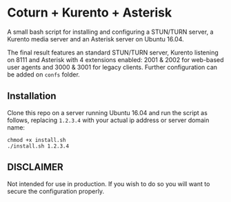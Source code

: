 # Coturn + Kurento + Asterisk

A small bash script for installing and configuring a STUN/TURN server, a Kurento media server and an Asterisk server on Ubuntu 16.04.

The final result features an standard STUN/TURN server, Kurento listening on 8111 and Asterisk with 4 extensions enabled: 2001 & 2002 for web-based user agents and 3000 & 3001 for legacy clients. Further configuration can be added on `confs` folder.

## Installation

Clone this repo on a server running Ubuntu 16.04 and run the script as follows, replacing `1.2.3.4` with your actual ip address or server domain name:

    chmod +x install.sh
    ./install.sh 1.2.3.4

## DISCLAIMER

Not intended for use in production. If you wish to do so you will want to secure the configuration properly.